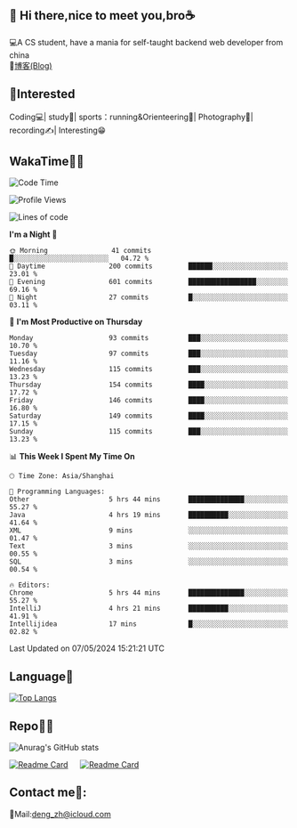 👋 Hi there,nice to meet you,bro☕
---
💻A CS student, have a mania for self-taught backend web developer from china   
📌[博客(Blog)](https://github.com/HealUP/MyBlog)

 <!-- waka-box start -->
 <!-- waka-box end -->
 
🧲**Interested**
--
Coding💻| study📖| sports：running&Orienteering🏃‍| Photography📸| recording✍️| Interesting😁

WakaTime👨‍💻
---
<!--START_SECTION:waka-->
![Code Time](http://img.shields.io/badge/Code%20Time-1%2C101%20hrs%2010%20mins-blue)

![Profile Views](http://img.shields.io/badge/Profile%20Views-0-blue)

![Lines of code](https://img.shields.io/badge/From%20Hello%20World%20I%27ve%20Written-205.0%20thousand%20lines%20of%20code-blue)

**I'm a Night 🦉** 

```text
🌞 Morning                41 commits          █░░░░░░░░░░░░░░░░░░░░░░░░   04.72 % 
🌆 Daytime                200 commits         ██████░░░░░░░░░░░░░░░░░░░   23.01 % 
🌃 Evening                601 commits         █████████████████░░░░░░░░   69.16 % 
🌙 Night                  27 commits          █░░░░░░░░░░░░░░░░░░░░░░░░   03.11 % 
```
📅 **I'm Most Productive on Thursday** 

```text
Monday                   93 commits          ███░░░░░░░░░░░░░░░░░░░░░░   10.70 % 
Tuesday                  97 commits          ███░░░░░░░░░░░░░░░░░░░░░░   11.16 % 
Wednesday                115 commits         ███░░░░░░░░░░░░░░░░░░░░░░   13.23 % 
Thursday                 154 commits         ████░░░░░░░░░░░░░░░░░░░░░   17.72 % 
Friday                   146 commits         ████░░░░░░░░░░░░░░░░░░░░░   16.80 % 
Saturday                 149 commits         ████░░░░░░░░░░░░░░░░░░░░░   17.15 % 
Sunday                   115 commits         ███░░░░░░░░░░░░░░░░░░░░░░   13.23 % 
```


📊 **This Week I Spent My Time On** 

```text
🕑︎ Time Zone: Asia/Shanghai

💬 Programming Languages: 
Other                    5 hrs 44 mins       ██████████████░░░░░░░░░░░   55.27 % 
Java                     4 hrs 19 mins       ██████████░░░░░░░░░░░░░░░   41.64 % 
XML                      9 mins              ░░░░░░░░░░░░░░░░░░░░░░░░░   01.47 % 
Text                     3 mins              ░░░░░░░░░░░░░░░░░░░░░░░░░   00.55 % 
SQL                      3 mins              ░░░░░░░░░░░░░░░░░░░░░░░░░   00.54 % 

🔥 Editors: 
Chrome                   5 hrs 44 mins       ██████████████░░░░░░░░░░░   55.27 % 
IntelliJ                 4 hrs 21 mins       ██████████░░░░░░░░░░░░░░░   41.91 % 
Intellijidea             17 mins             █░░░░░░░░░░░░░░░░░░░░░░░░   02.82 % 
```


 Last Updated on 07/05/2024 15:21:21 UTC
<!--END_SECTION:waka-->

Language🚀
---
[![Top Langs](https://github-readme-stats.vercel.app/api/top-langs/?username=HealUP&layout=compact&hide_border=true)](https://github.com/HealUP)

Repo🧑‍💻
---
![Anurag's GitHub stats](https://github-readme-stats.vercel.app/api?username=HealUP&count_private=true&show_icons=true&theme=gruvbox&hide_border=true) 

[![Readme Card](https://github-readme-stats.vercel.app/api/pin/?username=HealUP&repo=InternetEy&theme=transparent)](https://github.com/HealUP/InternetEy) &emsp;
[![Readme Card](https://github-readme-stats.vercel.app/api/pin/?username=HealUP&repo=CampusExperience&theme=transparent)](https://github.com/HealUP/CampusExperience)


Contact me📱:
---
📮Mail:deng_zh@icloud.com  
